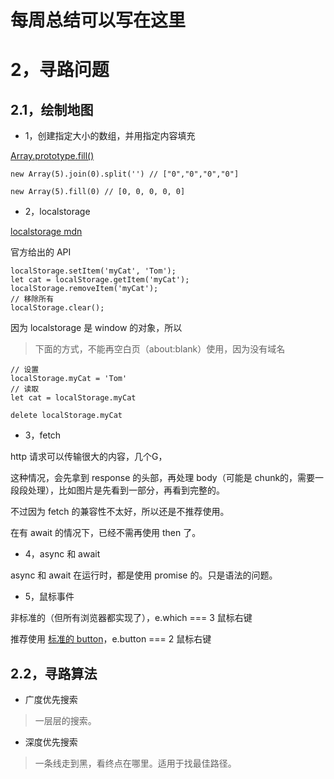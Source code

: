 # 每周总结可以写在这里

# 2，寻路问题

## 2.1，绘制地图

- 1，创建指定大小的数组，并用指定内容填充
 
[Array.prototype.fill()](https://developer.mozilla.org/zh-CN/docs/Web/JavaScript/Reference/Global_Objects/Array/fill)
 
```
new Array(5).join(0).split('') // ["0","0","0","0"]
 
new Array(5).fill(0) // [0, 0, 0, 0, 0]
```
 
- 2，localstorage
 
[localstorage mdn](https://developer.mozilla.org/zh-CN/docs/Web/API/Window/localStorage)

官方给出的 API

```
localStorage.setItem('myCat', 'Tom');
let cat = localStorage.getItem('myCat');
localStorage.removeItem('myCat');
// 移除所有
localStorage.clear();
```

因为 localstorage 是 window 的对象，所以

> 下面的方式，不能再空白页（about:blank）使用，因为没有域名

```
// 设置
localStorage.myCat = 'Tom'
// 读取
let cat = localStorage.myCat

delete localStorage.myCat
```

- 3，fetch

http 请求可以传输很大的内容，几个G，

这种情况，会先拿到 response 的头部，再处理 body（可能是 chunk的，需要一段段处理），比如图片是先看到一部分，再看到完整的。

不过因为 fetch 的兼容性不太好，所以还是不推荐使用。

在有 await 的情况下，已经不需再使用 then 了。

- 4，async 和 await

async 和 await 在运行时，都是使用 promise 的。只是语法的问题。

- 5，鼠标事件

非标准的（但所有浏览器都实现了），e.which === 3 鼠标右键

推荐使用 [标准的 button](https://developer.mozilla.org/zh-CN/docs/Web/API/MouseEvent/button)，e.button === 2 鼠标右键

## 2.2，寻路算法

- 广度优先搜索
> 一层层的搜索。

- 深度优先搜索
> 一条线走到黑，看终点在哪里。适用于找最佳路径。